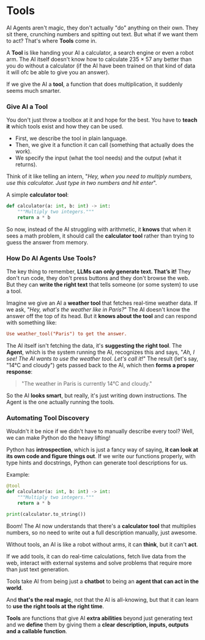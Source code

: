 # Tools

AI Agents aren't magic, they don't actually "do" anything on their own. They sit there, crunching numbers and spitting out text. But what if we want them to act? That's where **Tools** come in.  

A **Tool** is like handing your AI a calculator, a search engine or even a robot arm. The AI itself doesn't know how to calculate 235 × 57 any better than you do without a calculator (if the AI have been trained on that kind of data it will ofc be able to give you an answer). 

If we give the AI a **tool**, a function that does multiplication, it suddenly seems much smarter.  

### Give AI a Tool  

You don't just throw a toolbox at it and hope for the best. You have to **teach it** which tools exist and how they can be used.  

- First, we describe the tool in plain language.  
- Then, we give it a function it can call (something that actually does the work).  
- We specify the input (what the tool needs) and the output (what it returns).  

Think of it like telling an intern, "*Hey, when you need to multiply numbers, use this calculator. Just type in two numbers and hit enter*".  

A simple **calculator tool**:  

```python
def calculator(a: int, b: int) -> int:
    """Multiply two integers."""
    return a * b
```

So now, instead of the AI struggling with arithmetic, it **knows** that when it sees a math problem, it should call the **calculator tool** rather than trying to guess the answer from memory.  

### How Do AI Agents Use Tools?

The key thing to remember, **LLMs can only generate text. That’s it!** They don't run code, they don't press buttons and they don't browse the web. But they can **write the right text** that tells someone (or some system) to use a tool.  

Imagine we give an AI a **weather tool** that fetches real-time weather data. If we ask, "*Hey, what's the weather like in Paris?*" The AI doesn't know the answer off the top of its head. But it **knows about the tool** and can respond with something like:  

```ini
Use weather_tool("Paris") to get the answer.
```

The AI itself isn't fetching the data, it's **suggesting the right tool**. The **Agent**, which is the system running the AI, recognizes this and says, "*Ah, I see! The AI wants to use the weather tool. Let's call it!*" The result (let's say, "14&deg;C and cloudy") gets passed back to the AI, which then **forms a proper response**:  

> "The weather in Paris is currently 14&deg;C and cloudy."  

So the AI **looks smart**, but really, it's just writing down instructions. The Agent is the one actually running the tools.  

### Automating Tool Discovery

Wouldn't it be nice if we didn't have to manually describe every tool? Well, we can make Python do the heavy lifting!  

Python has **introspection**, which is just a fancy way of saying,  **it can look at its own code and figure things out**. If we write our functions properly, with type hints and docstrings, Python can generate tool descriptions for us.  

Example:  

```python
@tool
def calculator(a: int, b: int) -> int:
    """Multiply two integers."""
    return a * b

print(calculator.to_string())  
```

Boom! The AI now understands that there's a **calculator tool** that multiplies numbers, so no need to write out a full description manually, just awesome.  

Without tools, an AI is like a robot without arms, it can **think**, but it can't **act**. 

If we add tools, it can do real-time calculations, fetch live data from the web, interact with external systems and solve problems that require more than just text generation.

Tools take AI from being just a **chatbot** to being an **agent that can act in the world**.  

And **that's the real magic**, not that the AI is all-knowing, but that it can learn to **use the right tools at the right time**.  

**Tools** are functions that give AI **extra abilities** beyond just generating text and we **define** them by giving them a **clear description, inputs, outputs and a callable function**.  
